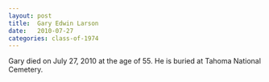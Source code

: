 ```yaml
---
layout: post
title:  Gary Edwin Larson
date:   2010-07-27
categories: class-of-1974
---
```

Gary died on July 27, 2010 at the age of 55.  He is buried at Tahoma National Cemetery.
